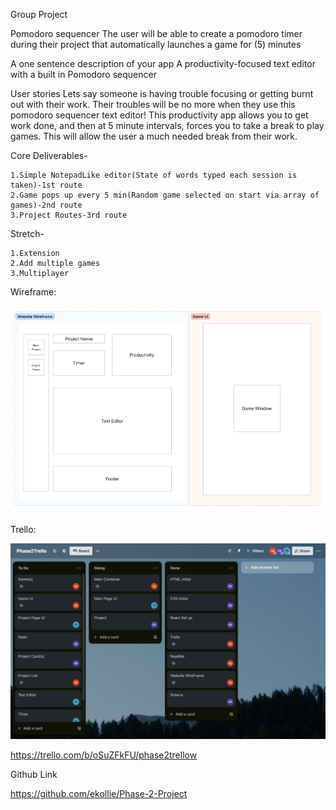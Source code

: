 Group Project

Pomodoro sequencer
	The user will be able to create a pomodoro timer during their project that automatically launches a game for (5) minutes 

A one sentence description of your app
	A productivity-focused text editor with a built in Pomodoro sequencer

User stories
	Lets say someone is having trouble focusing or getting burnt out with their work. Their troubles will be no more when they use this pomodoro sequencer text editor! This productivity app allows you to get work done, and then at 5 minute intervals, forces you to take a break to play games. This will allow the user a much needed break from their work.

Core Deliverables-

    1.Simple NotepadLike editor(State of words typed each session is taken)-1st route
    2.Game pops up every 5 min(Random game selected on start via array of games)-2nd route
    3.Project Routes-3rd route

Stretch-

    1.Extension 
    2.Add multiple games
    3.Multiplayer

Wireframe:

![Alt text](Phase-2-Figma.png)

Trello:

![Alt text](trello.png)
	
https://trello.com/b/oSuZFkFU/phase2trellow

Github Link

https://github.com/ekollie/Phase-2-Project


	

